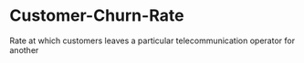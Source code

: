 # Customer-Churn-Rate
Rate at which customers leaves a particular telecommunication operator  for another
